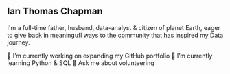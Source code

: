 ## Ian Thomas Chapman

I'm a full-time father, husband, data-analyst & citizen of planet Earth, eager to give back in meaningufl ways to the community that has inspired my Data journey.

🔭 I’m currently working on expanding my GitHub portfolio
🌱 I’m currently learning Python & SQL
💬 Ask me about volunteering
<!-- - 👯 I’m looking to collaborate on ...
- 🤔 I’m looking for help with ...

- 📫 How to reach me: ...
- 😄 Pronouns: ...
- ⚡ Fun fact: ...
-->

